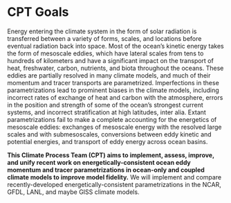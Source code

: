 # CPT Goals

Energy entering the climate system in the form of solar radiation is
transferred between a variety of forms, scales, and locations before eventual
radiation back into space.  Most of the ocean’s kinetic energy takes the form
of mesoscale eddies, which have lateral scales from tens to hundreds of
kilometers and have a significant impact on the transport of heat, freshwater,
carbon, nutrients, and biota throughout the oceans.
These eddies are partially resolved in many climate models, and  much of their
momentum and tracer transports are parametrized.  Imperfections in these
parametrizations lead to prominent biases in the climate models, including
incorrect rates of exchange of heat and carbon with the atmosphere, errors in
the position and strength of some of the ocean’s strongest current systems, and
incorrect stratification at high latitudes, inter alia.
Extant parametrizations fail to make a complete accounting for the energetics
of mesoscale eddies: exchanges of mesoscale energy with the resolved large
scales and with submesoscales, conversions between eddy kinetic and potential
energies, and transport of eddy energy across ocean basins.

**This Climate Process Team (CPT) aims to implement, assess, improve, and unify
recent work on energetically-consistent ocean eddy momentum and tracer
parametrizations in ocean-only and coupled climate models to improve model
fidelity.**
We will implement and compare recently-developed energetically-consistent
parametrizations in the NCAR, GFDL, LANL, and maybe GISS climate
models.
